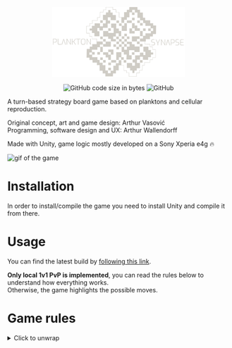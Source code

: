<p align="center"><img
  width="300"
  src="logo.svg"
  alt="plankton synapse logo" /></p>
 
 <p align="center">
<img alt="GitHub code size in bytes" src="https://img.shields.io/github/languages/code-size/zyriabdsgn/plankton-synapse">
<img alt="GitHub" src="https://img.shields.io/github/license/zyriabdsgn/plankton-synapse">
</p>

A turn-based strategy board game based on planktons and cellular reproduction.

Original concept, art and game design: Arthur Vasović  
Programming, software design and UX: Arthur Wallendorff

Made with Unity, game logic mostly developed on a Sony Xperia e4g 🔥

![gif of the game](https://github.com/ZyriabDsgn/Plankton-Synapse/blob/ed25c60166f00c37a43a6f758ac4b83de39d70a1/sprites/demo.gif)

# Installation

In order to install/compile the game you need to install Unity and compile it from there.

# Usage

You can find the latest build by [following this link](https://zyriabdsgn.github.io/Plankton-Synapse/).

**Only local 1v1 PvP is implemented**, you can read the rules below to understand how everything works.  
Otherwise, the game highlights the possible moves.

# Game rules
<details>
<summary>Click to unwrap</summary>

## The board

Just like chess, Plankton Synapse is played on a board of 64\*64 squares with fixed starting positions for all pieces. Although at its core the game is completely different from chess, there still are many rules that both share; if something is left unspecified in the rules, you can safely assume that the equivalent rule from chess is used in Plankton Synapse.

## Cells and phagocytosis

Pieces are called cells; if a cell is alive, it is on the board, and killing it removes it from the board for the remainder of the game; if a move from a cell of the opponent is responsible for this loss, then this event is called a phagocytosis (corresponding to capture in chess); usually, a cell which moves onto a square occupied by an opponent’s cell will phagocytize that cell. Although it is possible for one’s own cells to commit suicide through apoptosis, it is not possible for one cell to phagocitize another friendly cell. There are nine different types of cell in Plankton Synapse, and each has different rules which are explained in the Info tab whenever the corresponding cell is selected. Two of them – the picozoa and the picophyte – are not on the board when the game starts and to be used must first be generated by neatoms.

## Turn order

Just like chess, Plankton Synapse is a turn-based game. Turns are played sequentially: only one player can take action during a given turn. The first player to move is blue, and the second one is grey. During a given turn, exactly one cell, which must be controlled by the player to move and is chosen by them, must be selected to take action, which is called a move. Plankton Synapse distinguishes between normal turns and free turns. Free turns only occur when triggered by specific moves and are considered to be a part of the normal turn during which they were triggered.

## Apoptosis and free turns

Instead of playing a normal move, it is always possible to destroy one of your own cells, unless said cell is a zoorb – the rough equivalent to the king in chess. This move is called an apoptosis. However, it is never possible to do nothing when it is your turn to move. Only free turns – that is to say those triggered by an empowered neatom, an empowered tetraphyte or an empowered pentaphyte after they move normally – can be ignored, and they are therefore considered facultative. Such free turns also have restrictions that prevent them from being used to commit apoptosis.

## Stalemate and victory

Stalemates are extremely rare and only occur whenever a given position of the entire board occurs for the third time in the entire game OR if one player has no authorized move during one of their non-free turns; but having no authorized move is unlikely as it is always possible to commit apoptosis with a non-zoorb cell. The goal of the game is to destroy all zoorbs controlled by the opponent; if at any point during the game a player has no zoorb on the board, then the game ends immediately and that player loses. However, unlike in chess, it is also allowed to play moves that would put one’s zoorbs in immediate danger.

## Empowerment

All cells except for zoorbs may exist in two distinct states:normal state and empowered state. An empowered cell unlocksadditional effects for itself. By default, cells always are in anormal state; a given cell is considered empowered for the entiretyof a given turn if and only if at the beginning of this turn it isaffected by an odd number of effects inverting its power state.Such effects can be stacked infinitely and are produced only by theexistence of friendly zoorbs and by alignement with phytorbs. Also,free turns do not reset the power state of cells; a given cellalways keeps the same power state during a free turn as during thenormal turn that triggered it.

## Moves

A cell can either move by itself or be moved by another cell. These two types of movement matter because of some effects associated with picophytes and picozoon. A given move cannot pass through a square that is occupied by another cell unless the opposite is specified in the move’s description (jumps from pentazoon and pentaphytes) or the square is occupied by a cell of the opponent and is determined as the move’s destination (phagocytosis). A given movement can result in a phagocytosis only if its author moved by itself. Some moves are not allowed to end in a square occupied by the enemy, and thus are either entirely unable to perform phagocytosis or do so under different conditions.

## Pieces

### Neatom

![Neatom](https://github.com/ZyriabDsgn/Plankton-Synapse/blob/2d9b0e0016d94ae4e94db0e3275a7049e0c3df64/sprites/Globule%20A1glow.png?raw=true)

The neatom is the base cell in Plankton Synapse, roughly equivalent to the pawn in chess. However, it has very different mechanics as it is incapable of moving by itself or phagocitizing other pieces directly. The Neatom’s possible moves are the following:

**Duplication**: generates a new friendly neatom on an adjacent unoccupied square in any direction.

**Minor fusion**: this move can only be performed if another friendly neatom is located in an orthogonally adjacent square. The neatom that performs this move as well as one other friendly neatom located in an orthogonally adjacent square are both killed, and the neatom that performed this move is replaced by a new friendly picozoa or a new friendly picophyte as chosen by the player.

**Major fusion**: this move can only be performed if the neatom forms an orthogonal square with three adjacent friendly neatoms. The neatom that performs this move as well as three other adjacent friendly neatoms forming an orthogonal square with it are all killed, and the neatom that performed this move is replaced by a new friendly cell of any type chosen by the player except for neatom, picozoa or picophyte. If the selected cell type is tetraphyte, then the created cell occupies the same square that the sacrificed neatoms previously formed together.

When empowered, a neatom also gains the following effects: after this cell performs a normal (non-free) move, a friendly neatom (which may or may not be the same) may immediately perform a free move.

### Picophyte

![Picophyte](https://github.com/ZyriabDsgn/Plankton-Synapse/blob/2d9b0e0016d94ae4e94db0e3275a7049e0c3df64/sprites/Triglobe%20A1glow.png?raw=true)

The picophyte is special in that, like the picozoa, it doesn’t start on the board and must be generated by neatoms before being used. Like picozoon, it is similar to the pawn in chess in that it has very limited movement but can phagocitize enemy cells. The Picophyte’s possible moves are the following:

**Movement**: moves orthogonally by 1 square. When the picophyte's movement is complete, all orthogonally adjacent cells that may be moved are pushed back by 1 square in the direction opposite to the picophyte, unless this would move them to an occupied square.

In addition, the picophyte passively benefits from the following effects at all times: if a cell passes through a free square that is orthogonally adjacent to the picophyte, it is forced to stop its movement on that square, unless it was already there before that movement was initiated. Both allied and enemy cells are affected, and they are affected regardless of if they moved by themselves of were moved by another cell. This effect may also interrupt a phytorb’s movement before it is complete.

When empowered, a picophyte also gains the following effects: the picophyte's movement range becomes unlimited, but the picophyte cannot phagocitize another cell when moving by more than 1 square.

### Picozoa

![Picozoa](https://github.com/ZyriabDsgn/Plankton-Synapse/blob/2d9b0e0016d94ae4e94db0e3275a7049e0c3df64/sprites/Triastre%20A1glow.png?raw=true)

The picozoa is special in that, like the picophyte, it doesn’t start on the board and must be generated by neatoms before being used. Like picophytes, it is similar to the pawn in chess in that it has very limited movement but can phagocitize enemy cells.

**Movement**: moves vertically by 1 or 2 squares. When the picozoa's movement is complete, all cells that may be moved and are located at range 2 orthogonally are attracted towards the picozoa, unless this would move them to an occupied square.

In addition, the picozoa passively benefits from the following effects at all times: when a picozoa is phagocitized, the cell that phagocitized it is destroyed and replaced by a new neatom under the same player’s control.

When empowered, a picozoa benefits from the following effects at all times: cells that are orthogonally adjacent to the picozoa may not be moved by other cells, and enemy neatoms cannot be generated in squares that are orthogonally adjacent to the picozoa.

### Tetraphyte

![Tetraphyte](https://github.com/ZyriabDsgn/Plankton-Synapse/blob/2d9b0e0016d94ae4e94db0e3275a7049e0c3df64/sprites/Tetraglobe%20A1glow.png?raw=true)

The tetraphyte may be the most recognizable cell in the game, because it is massive enough to single-handedly occupy four squares at all times rather than one like the other cells. It is also unique in that each player starts the game with only one tetraphyte, rather two or none like the other cells.

**Movement**: moves by 1 square in any direction.

In addition, the tetraphyte passively benefits from the following effects at all times: constantly occupies four squares by being placed at their intersection, and may phagocitize several cells in a single move.

When empowered, a tetraphyte benefits from the following effects: after this cell performs a normal (non-free) move, it may immediately perform a free move.

### Tetrazoa

![Tetrazoa](https://github.com/ZyriabDsgn/Plankton-Synapse/blob/2d9b0e0016d94ae4e94db0e3275a7049e0c3df64/sprites/Tetrastre%20A1glow.png?raw=true)

Although the tetrazoa is generally unable to phagocitize other cells, it also is itself generally immune to phagocytosis. As such, it may be used as an indestructible obstacle to shape the board according to its controller’s will.

**Movement**: moves by 1 or 2 squares orthogonally or by 1 square diagonally. This movement cannot end on an occupied square and therefore cannot be used to phagocitize enemy cells.

In addition, the tetrazoa passively benefits from the following effects at all times: only empowered tetrazoon may phagocitize other tetrazoon. Tetrazoon may not be displaced by other cells except for pentaphytes.

When empowered, a tetrazoa benefits from the following effects: this cell’s movement range is unlimited and it can phagocitize other tetrazoon, thus allowing it to end in occupied squares in some cases.

### Pentaphyte

![Pentaphyte](https://github.com/ZyriabDsgn/Plankton-Synapse/blob/2d9b0e0016d94ae4e94db0e3275a7049e0c3df64/sprites/Pentaglobe%20A1glow.png?raw=true)

Although the pentaphyte is entirely incapable of doing harm on its own, it still is very useful as it provides powerful movement options to its allies.

**Interversion**: swaps its position with any friendly cell that isn’t a pentaphyte. If the targetted cell is a tetraphyte, the pentaphyte arrives in any of the squares that the tetraphyte previously occupied, and the tetraphyte now occupies any entirely empty square of 4 within which the pentaphyte used to be located; a tetraphyte can only be targetted by this move if there is such a square for it to arrive. The targetted cell is considered as being moved by the pentaphyte.

When empowered, a pentaphyte benefits from the following effects: after having interverted its position with a neatom, the pentaphyte may kill this neatom to immediately perform a free move.

### Pentazoa

![Pentazoa](https://github.com/ZyriabDsgn/Plankton-Synapse/blob/2d9b0e0016d94ae4e94db0e3275a7049e0c3df64/sprites/Pentastre%20A1glow.png?raw=true)

The pentazoa is an interesting piece because, although it may move in any direction and through any distance like a queen in chess, it may also jump over other cells and even over empty squares like a knight in chess. However its movement has other strong restrictions which make it much less powerful than the simple fusion of a queen and a knight would be.

**Movement**: moves in any direction by any even number of squares in a straight line. May jump over a single square at any point during this movement (which allows it to avoid passing through a square as well as to pass through an obstacle), after which this movement stops immediately. If the pentazoa jumped over an enemy cell that may be phagocitized, that enemy cell is phagocitized. The pentazoa cannot end its movement on a square that is already occupied, even by the enemy.

When empowered, a pentazoa benefits from the following effects: an empowerment pentazoa may jump over any number of squares during its movement provided that the square located right after the one jumped over is free; thus, jumping over a square no longer ends the pentazoa’s movement when it is empowered. All enemy cells that are jumped over during one such movement are phagocitized, thus allowing empowered pentazoon to phagocitize several cells per move. An empowered pentazoa may also move an odd number of squares if so desired; however, it remains unable to change direction at any point during its movement.

### Phytorb

![Phytorb](https://github.com/ZyriabDsgn/Plankton-Synapse/blob/2d9b0e0016d94ae4e94db0e3275a7049e0c3df64/sprites/Rosace%20A1glow.png?raw=true)

Although it is entirely unable to perform phagocitosis, the phytorb is an extremely important cell because only it allows players to directly control the power state of other cells, both to empower allies and to deny empowerment to enemies.

**Movement**: moves diagonally as far as possible until reaching an obstacle, and then moves by 1 square in any direction. This movement cannot end on an occupied square and therefore cannot be used to phagocitize enemy cells.

In addition, the phytorb passively benefit from the following effect at all times: at the beginning of a normal (non-free) turn, if a cell is located on the same column, row or diagonal as a phytorb without being separated from it by any obstacle, it receives an additional power state inversion until the next normal (non-free) turn begins. This effect stacks for each adequately placed phytorb. If the affected cell is a zoorb, instead of receiving an additional power state inversion, it cannot be phagocitized. Both enemy and friendly cells are affected by this ability.

When empowered, a phytorb benefits from the following effects: all non-phytorb cells located in the same column, row or diagonal as this cell are now affected by its passive ability, even if obstacles separate them.

### Zoorb

![Zoorb](https://github.com/ZyriabDsgn/Plankton-Synapse/blob/2d9b0e0016d94ae4e94db0e3275a7049e0c3df64/sprites/Astree%20A1glow.png?raw=true)

The zoorb is the most important cell in the game for more than one reason. First, as the equivalent of the king in chess, it determines who wins or loses the game. But in addition to that, by its mere existence it also alters the power state of all friendly cells on the board. It should also be noted that each player starts the game with two zoorbs and is perfectly allowed to generate even more through neatoms.

**Movement**: jumps over an occupied adjacent square in any direction. This movement may only be used if there is an adjacent cell to be jumped over, and it can as normal be used to phagocitize a cell that occupies its ending square.

**Biogenesis**: generates a new friendly neatom on a free adjacent square in any direction.

In addition, the zoorb passively benefits from the following effects at all times: at the beginning of a normal (non-free) turn, if this cell is on board, the power state of all friendly cells is inverted until the next normal (non-free) turn begins. This effect stacks for each friendly zoorb on the board.

If at any point during the game a player has no zoorb on the board, then the game ends immediately and that player loses.

</details>
